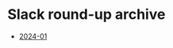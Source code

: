 # Slack round-up archive

- [2024-01](https://thealanturininstitute.sharepoint.com/:w:/s/ESGrandChallenge245/EeszZ8nEBH9ImtEmgXfjMbwBpB8FYUZK-DcQuYxwdffMFw?e=ACYg5g)